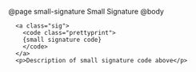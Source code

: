 @page small-signature Small Signature
@body
<div class="docs">
  <div class="small-signature">
      
      <a class="sig">
        <code class="prettyprint">
        {small signature code}
        </code>
      </a>
      <p>Description of small signature code above</p>

  </div>
</div>
